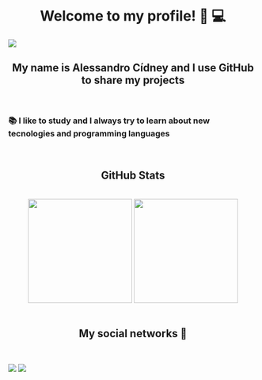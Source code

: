 # <div align="center">Welcome to my profile! :boy: :computer:</div>

<img src="https://github.com/alessandroCidney/alessandroCidney/blob/main/Fundo%20README.md.gif" />
                                                                                               
## <div  align="center">My name is Alessandro Cídney and I use GitHub to share my projects</div>
<br/>

### <p padding=20>:books: I like to study and I always try to learn about new tecnologies and programming languages</p>

<br/>

## <div  align="center">GitHub Stats</div>
<br/>

<div align="center">
<a href="https://github.com/alessandroCidney"><img src="https://github-readme-stats.vercel.app/api?username=alessandroCidney&count_private=true&theme=tokyonight" height="210" /></a> <a href="https://github.com/alessandroCidney"><img src="https://github-readme-stats.vercel.app/api/top-langs/?username=alessandroCidney&langs_count=10&hide=html,css&layout=compact&theme=tokyonight" height="210" /></a>
</div>

<br/>

## <div  align="center">My social networks :iphone:</div>

<br/>

[<img src="https://img.shields.io/badge/linkedin-%230077B5.svg?&style=for-the-badge&logo=linkedin&logoColor=white" />](https://www.linkedin.com/in/acidn/)  [<img src = "https://img.shields.io/badge/instagram-%23E4405F.svg?&style=for-the-badge&logo=instagram&logoColor=white">](https://www.instagram.com/a_cidn/)
